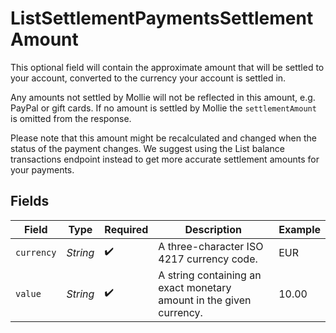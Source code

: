 # ListSettlementPaymentsSettlementAmount

This optional field will contain the approximate amount that will be settled to your account, converted to the currency your account is settled in.

Any amounts not settled by Mollie will not be reflected in this amount, e.g. PayPal or gift cards. If no amount is settled by Mollie the `settlementAmount` is omitted from the response.

Please note that this amount might be recalculated and changed when the status of the payment changes. We suggest using the List balance transactions endpoint instead to get more accurate settlement amounts for your payments.


## Fields

| Field                                                               | Type                                                                | Required                                                            | Description                                                         | Example                                                             |
| ------------------------------------------------------------------- | ------------------------------------------------------------------- | ------------------------------------------------------------------- | ------------------------------------------------------------------- | ------------------------------------------------------------------- |
| `currency`                                                          | *String*                                                            | :heavy_check_mark:                                                  | A three-character ISO 4217 currency code.                           | EUR                                                                 |
| `value`                                                             | *String*                                                            | :heavy_check_mark:                                                  | A string containing an exact monetary amount in the given currency. | 10.00                                                               |